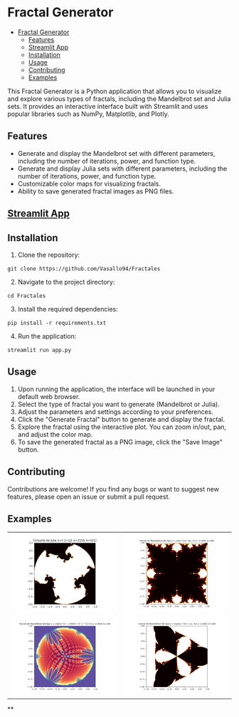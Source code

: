 # Fractal Generator
- [Fractal Generator](#fractal-generator)
  - [Features](#features)
  - [Streamlit App](#streamlit-app)
  - [Installation](#installation)
  - [Usage](#usage)
  - [Contributing](#contributing)
  - [Examples](#examples)

This Fractal Generator is a Python application that allows you to visualize and explore various types of fractals, including the Mandelbrot set and Julia sets. It provides an interactive interface built with Streamlit and uses popular libraries such as NumPy, Matplotlib, and Plotly.

## Features

- Generate and display the Mandelbrot set with different parameters, including the number of iterations, power, and function type.
- Generate and display Julia sets with different parameters, including the number of iterations, power, and function type.
- Customizable color maps for visualizing fractals.
- Ability to save generated fractal images as PNG files.

## [Streamlit App](https://vasallo94-fractales-fractales-wg6rue.streamlit.app)

## Installation

1. Clone the repository:

```shell
git clone https://github.com/Vasallo94/Fractales
```

2. Navigate to the project directory:
```shell
cd Fractales
```

3. Install the required dependencies:
```shell
pip install -r requirements.txt
```
4. Run the application:
```shell
streamlit run app.py
```
## Usage

1. Upon running the application, the interface will be launched in your default web browser.
2. Select the type of fractal you want to generate (Mandelbrot or Julia).
3. Adjust the parameters and settings according to your preferences.
4. Click the "Generate Fractal" button to generate and display the fractal.
5. Explore the fractal using the interactive plot. You can zoom in/out, pan, and adjust the color map.
6. To save the generated fractal as a PNG image, click the "Save Image" button.

## Contributing

Contributions are welcome! If you find any bugs or want to suggest new features, please open an issue or submit a pull request.
## Examples

|   |   |
|---|---|
| ![Alt text](img/exp(z%5E3:c%5E3).png) | ![Alt text](img/img__function%20_lambda_%20at%200x126daa440__m2_n600_k100.png) |
| ![Alt text](img/img__function%20_lambda_%20at%200x126e74940__m2_n600_k100.png) |  ![Alt text](img/img__function%20_lambda_%20at%200x1259d1750__m3_n600_k100.png)|
**